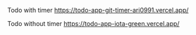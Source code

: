Todo with timer
https://todo-app-git-timer-ari0991.vercel.app/

Todo without timer
https://todo-app-iota-green.vercel.app/
